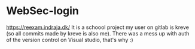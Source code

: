 # WebSec-login
https://reexam.indraja.dk/
It is a schoool project
my user on gitlab is kreve (so all commits made by kreve is also me). There was a mess up with auth of the version control on Visual studio, that's why :)
